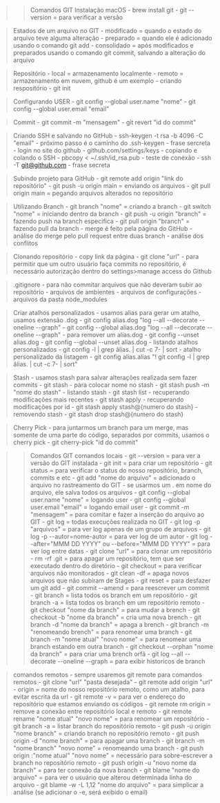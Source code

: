 >>Comandos GIT
>Instalação macOS
    - brew install git
    - git --version = para verificar a versão

>Estados de um arquivo no GIT
    - modificado = quando o estado do arquivo teve alguma alteração
    - preparado = quando ele é adicionado usando o comando git add
    - consolidado = após modificados e preparados usando o comando git commit, salvando a alteração do arquivo

>Repositório
    - local = armazenamento localmente
    - remoto = armazenamento em nuvem, github é um exemplo
    - criando respositório
        - git init

>Configurando USER
    - git config --global user.name "nome"
    - git config --global user.email "email"

>Commit
    - git commit -m "mensagem"
    - git revert "id do commit"

>Criando SSH e salvando no GitHub
    - ssh-keygen -t rsa -b 4096 -C "email"
        - próximo passo é o caminho do .ssh-keygen
        - frase sercreta
    - login no site do github
        - github.com/settings/keys
        - copiando e colando o SSH
            - pbcopy < ~/.ssh/id_rsa.pub
    - teste de conexão
        - ssh -T git@github.com
            - frase secreta

>Subindo projeto para GitHub
    - git remote add origin "link do repositório"
    - git push -u origin main = enviando os arquivos
    - git pull origin main = pegando arquivos alterados no repositório

>Utilizando Branch
    - git branch "nome" = criando a branch
    - git switch "nome" = iniciando dentro da branch
    - git push -u origin "branch" = fazendo push na branch especifica
    - git pull origin "branch" = fazendo pull da branch
    - merge é feito pela página do GitHub
        - análise do merge pelo pull request entre duas branch
        - análise dos conflitos

>Clonando repositório
    - copy link da página
    - git clone "url"
    - para permitir que um outro usuário faça commits no repositório, é necessário autorização dentro do settings>manage access do Github

>.gitignore
    - para não commitar arquivos que não deveram subir ao repositório
    - arquivos de ambientes
    - arquivos de configurações
    - arquivos da pasta node_modules

>Criar atalhos personalizados
    - usamos alias para gerar um atalho, usamos extensão .dog
        - git config alias.dog "log --all --decorate --oneline --graph"
        - git config --global alias.dog "log --all --decorate --oneline --graph"
    - para remover um alias.dog
        - git config --unset alias.dog
        - git config --global --unset alias.dog
    - listando atalhos personalizados
        - git config -l | grep âlias\. | cut -c 7- | sort
        - atalho personalizado da listagem
            - git config alias.alias "! git config -l | grep âlias\. | cut -c 7- | sort"

>Stash
    - usamos stash para salvar alterações realizada sem fazer commits
        - git stash
    - para colocar nome no stash
        - git stash push -m "nome do stash"
    - listando stash
        - git stash list
    - recuperando modificações mais recentes
        - git stash apply
    - recuperando modificações por id
        - git stash apply stash@{numero do stash}
    - removendo stash
        - git stash drop stash@{numero do stash}

>Cherry Pick
    - para juntarmos um branch para um merge, mas somente de uma parte do código, separados por commits, usamos o cherry pick
        - git cherry-pick "id do commit"



>>Comandos GIT
>comandos locais
    - git --version = para ver a versão do GIT instalada
    - git init = para criar um repositório
    - git status = para verificar o status do nosso repositório, branch, commits e etc
    - git add "nome do arquivo" = adicionado o arquivo no rastreamento do GIT
        - se usarmos um . em nome do arquivo, ele salva todos os arquivos
    - git config --global user.name "nome" = logando user
    - git config --global user.email "email" = logando email user
    - git commit -m "mensagem" = para comitar e fazer a inserção do arquivo ao GIT
    - git log = todas execuções realizada no GIT
    - git log -p "arquivos" = para ver log apenas de um grupo de arquivos
    - git log -p --autor=nome-autor = para ver log de um autor
    - git log --after="MMM DD YYYY" ou --before="MMM DD YYYY" = para ver log entre datas
    - git clone "url" = para clonar um repositório
    - rm -rf .git = para apagar um repositório, tem que ser executado dentro do diretório
    - git checkout = para verificar arquivos não monitorados
    - git clean -df = apaga novos arquivos que não subiram de Stages
    - git reset = para desfazer um git add
    - git commit --amend = para reescrever um commit
    - git branch = lista todos os branch em um repositório
    - git branch -a = lista todos os branch em um repositório remoto
    - git checkout "nome da branch" = para mudar a brench
    - git checkout -b "nome da branch" = cria uma nova brench
    - git branch -d "nome da branch" = apaga a brench
    - git branch -m "renomeando brench" = para renomear uma branch
    - git branch -m "nome atual" "novo nome" = para renomear uma branch estando em outra branch
    - git checkout --orphan "nome da branch" = para criar uma brench orfã
    - git log --all --decorate --oneline --graph = para exibir historicos de branch

>comandos remotos
    - sempre usaremos git remote para comandos remotos
    - git clone "url" "pasta desejada"
    - git remote add origin "url"
        - origin = nome do nosso repositório remoto, como um atalho, para evitar escrita da url
    - git remote -v = para ver o endereço do repositório que estamos enviando os códigos
    - git remote rm origin = remove a conexão entre repositório local e remoto
    - git remote rename "nome atual" "novo nome" = para renomear um repositório
    - git branch -a = listar branch do repositório remoto
    - git push -u origin "nome branch" = criando branch no repositório remoto
    - git push origin -d "nome branch" = para apagar uma branch
    - git branch -m "nome branch"  "novo nome" = renomeando uma branch
        - git push origin :"nome atual" "novo nome" = necessário para sobre-escrever a branch no repositório remoto
        - git push origin -u "novo nome da branch" = para ter conexão da nova branch
    - git blame "nome do arquivo" = para ver o usuário que alterou determinada linha do arquivo
    - git blame -w -L 1,12 "nome do arquivo" = para simplicar a análise (se adicionar o -e, será exibido o email)




